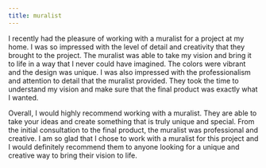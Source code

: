 ```yaml
---
title: muralist
---
```


I recently had the pleasure of working with a muralist for a project at my home. I was so impressed with the level of detail and creativity that they brought to the project. The muralist was able to take my vision and bring it to life in a way that I never could have imagined. The colors were vibrant and the design was unique. I was also impressed with the professionalism and attention to detail that the muralist provided. They took the time to understand my vision and make sure that the final product was exactly what I wanted.

Overall, I would highly recommend working with a muralist. They are able to take your ideas and create something that is truly unique and special. From the initial consultation to the final product, the muralist was professional and creative. I am so glad that I chose to work with a muralist for this project and I would definitely recommend them to anyone looking for a unique and creative way to bring their vision to life.